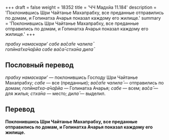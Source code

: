 +++
draft = false
weight = 18352
title = 'ЧЧ Мадхйа 11.184'
description = 'Поклонившись Шри Чайтанье Махапрабху, все преданные отправились по домам, и Гопинатха Ачарья показал каждому его жилище.'
summary = 'Поклонившись Шри Чайтанье Махапрабху, все преданные отправились по домам, и Гопинатха Ачарья показал каждому его жилище.'
+++

_прабху намаскари’ сабе ва̄са̄те чалила̄  
гопӣна̄тха̄ча̄рйа сабе ва̄са̄-стха̄на дила̄_

## Пословный перевод

_прабху_ _намаскари’_ — поклонившись Господу Шри Чайтанье Махапрабху; _сабе_ — все (преданные); _ва̄са̄те_ _чалила̄_ — отправились по домам; _гопӣна̄тха_\-_а̄ча̄рйа_ — Гопинатха Ачарья; _сабе_ — всем; _ва̄са̄_ — для жилья; _стха̄на_ — место; _дила̄_ — выделил.

## Перевод

**Поклонившись Шри Чайтанье Махапрабху, все преданные отправились по домам, и Гопинатха Ачарья показал каждому его жилище.**
